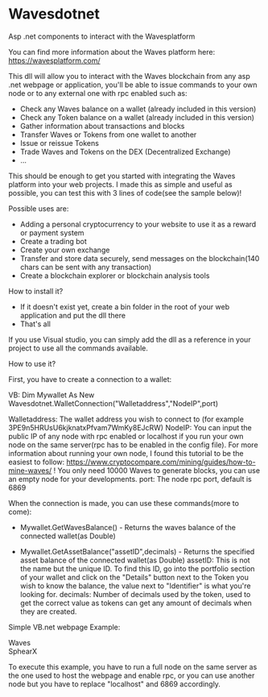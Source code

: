 # Wavesdotnet
Asp .net components to interact with the Wavesplatform

You can find more information about the Waves platform here: https://wavesplatform.com/

This dll will allow you to interact with the Waves blockchain from any asp .net webpage or application, you'll be able to issue commands to your own node or to any external one with rpc enabled such as:
- Check any Waves balance on a wallet (already included in this version)
- Check any Token balance on a wallet (already included in this version)
- Gather information about transactions and blocks
- Transfer Waves or Tokens from one wallet to another
- Issue or reissue Tokens
- Trade Waves and Tokens on the DEX (Decentralized Exchange)
- ...

This should be enough to get you started with integrating the Waves platform into your web projects. I made this as simple and useful as possible, you can test this with 3 lines of code(see the sample below)!

Possible uses are:
- Adding a personal cryptocurrency to your website to use it as a reward or payment system
- Create a trading bot
- Create your own exchange
- Transfer and store data securely, send messages on the blockchain(140 chars can be sent with any transaction)
- Create a blockchain explorer or blockchain analysis tools

How to install it?

- If it doesn't exist yet, create a bin folder in the root of your web application and put the dll there
- That's all

If you use Visual studio, you can simply add the dll as a reference in your project to use all the commands available.

How to use it?

First, you have to create a connection to a wallet:

VB: Dim Mywallet As New Wavesdotnet.WalletConnection("Walletaddress","NodeIP",port)

Walletaddress: The wallet address you wish to connect to (for example 3PE9n5HRUsU6kjknatxPfvam7WmKy8EJcRW)
NodeIP: You can input the public IP of any node with rpc enabled or localhost if you run your own node on the same server(rpc has to be enabled in the config file). For more information about running your own node, I found this tutorial to be the easiest to follow: https://www.cryptocompare.com/mining/guides/how-to-mine-waves/
! You only need 10000 Waves to generate blocks, you can use an empty node for your developments.
port: The node rpc port, default is 6869

When the connection is made, you can use these commands(more to come):
- Mywallet.GetWavesBalance() - Returns the waves balance of the connected wallet(as Double)

- Mywallet.GetAssetBalance("assetID",decimals) - Returns the specified asset balance of the connected wallet(as Double)
assetID: This is not the name but the unique ID. To find this ID, go into the portfolio section of your wallet and click on the "Details" button next to the Token you wish to know the balance, the value next to "Identifier" is what you're looking for. 
decimals: Number of decimals used by the token, used to get the correct value as tokens can get any amount of decimals when they are created.

Simple VB.net webpage Example:

<!DOCTYPE html>
<html xmlns="http://www.w3.org/1999/xhtml">
<head runat="server">
<meta http-equiv="Content-Type" content="text/html; charset=utf-8"/>
    <title>Wavesdotnet Example</title>
    <script runat="server">
        Sub Page_Load(ByVal sender As Object, ByVal e As EventArgs)
            Dim Mywallet As New Wavesdotnet.WalletConnection("3PE9n5HRUsU6kjknatxPfvam7WmKy8EJcRW","localhost",6869)
            getwavesbalance.Text = Mywallet.GetWavesBalance()
	          getassetbalance.text = Mywallet.GetAssetBalance("A7t6CtfSLbqhgM93oz2gbUzE8MxGEqCFDYVHEMxvN17i",8)
        End Sub
    </script>
</head>
<body>
    <form id="form1" runat="server">
    <div>
    <asp:Label ID="getwavesbalance" runat="server"></asp:Label> Waves<br />
    <asp:Label ID="getassetbalance" runat="server"></asp:Label> SphearX
    </div>
    </form>
</body>
</html>

To execute this example, you have to run a full node on the same server as the one used to host the webpage and enable rpc, or you can use another node but you have to replace "localhost" and 6869 accordingly.

